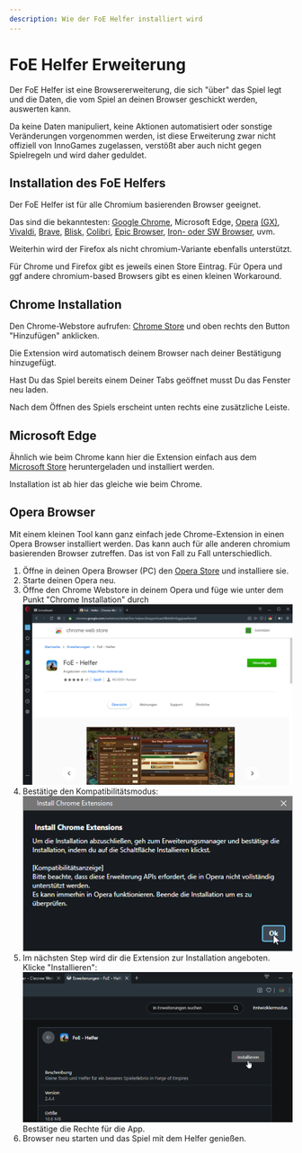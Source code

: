 ```yaml
---
description: Wie der FoE Helfer installiert wird
---
```


# FoE Helfer Erweiterung

Der FoE Helfer ist eine Browsererweiterung, die sich "über" das Spiel legt und die Daten, die vom Spiel an deinen Browser geschickt werden, auswerten kann.

Da keine Daten manipuliert, keine Aktionen automatisiert oder sonstige Veränderungen vorgenommen werden, ist diese Erweiterung zwar nicht offiziell von InnoGames zugelassen, verstößt aber auch nicht gegen Spielregeln und wird daher geduldet.

## Installation des FoE Helfers

Der FoE Helfer ist für alle Chromium basierenden Browser geeignet.

Das sind die bekanntesten: [Google Chrome](https://www.google.com/chrome/), Microsoft Edge, [Opera](https://www.opera.com/) [(GX)](https://www.opera.com/de/gx), [Vivaldi](https://vivaldi.com/), [Brave](https://brave.com/), [Blisk](https://blisk.io/), [Colibri](https://colibri.opqr.co/), [Epic Browser](https://www.epicbrowser.com/), [Iron- oder SW Browser](https://www.srware.net/iron/), uvm.

Weiterhin wird der Firefox als nicht chromium-Variante ebenfalls unterstützt.

Für Chrome und Firefox gibt es jeweils einen Store Eintrag. Für Opera und ggf andere chromium-based Browsers gibt es einen kleinen Workaround.

## Chrome Installation

Den Chrome-Webstore aufrufen: [Chrome Store](https://chrome.google.com/webstore/detail/foe-helper/bkagcmloachflbbkfmfiggipaelfamdf) und oben rechts den Button "Hinzufügen" anklicken.

Die Extension wird automatisch deinem Browser nach deiner Bestätigung hinzugefügt.

<div data-gb-custom-block data-tag="hint" data-style='info'>
Hast Du das Spiel bereits einem Deiner Tabs geöffnet musst Du das Fenster neu laden.
</div>

Nach dem Öffnen des Spiels erscheint unten rechts eine zusätzliche Leiste.

## Microsoft Edge

Ähnlich wie beim Chrome kann hier die Extension einfach aus dem [Microsoft Store](https://microsoftedge.microsoft.com/addons/detail/foe-helfer/cpmacpalonncbafboibpcjcpadloannb) heruntergeladen und installiert werden.

Installation ist ab hier das gleiche wie beim Chrome.

## Opera Browser

Mit einem kleinen Tool kann ganz einfach jede Chrome-Extension in einen Opera Browser installiert werden. Das kann auch für alle anderen chromium basierenden Browser zutreffen. Das ist von Fall zu Fall unterschiedlich.

1. Öffne in deinen Opera Browser (PC) den [Opera Store](https://addons.opera.com/de/extensions/details/install-chrome-extensions/) und installiere sie.
2. Starte deinen Opera neu.
3. Öffne den Chrome Webstore in deinem Opera und füge wie unter dem Punkt "Chrome Installation" durch ![FoE Helfer aus dem Chrome-Store installieren](./.images/foe-helfer-in-operea-installieren.png)
4. Bestätige den Kompatibilitätsmodus: ![Kompatibilität bestätigen](./.images/kompatibilitaets-bestaetigung.png)
5. Im nächsten Step wird dir die Extension zur Installation angeboten. Klicke "Installieren": ![Istallation akzeptieren](./.images/extension-in-opera-installieren.png) Bestätige die Rechte für die App.
6. Browser neu starten und das Spiel mit dem Helfer genießen.




